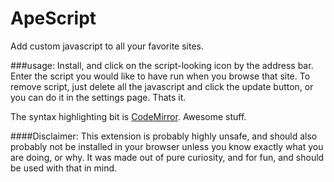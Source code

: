ApeScript
=========

Add custom javascript to all your favorite sites.

###usage:
Install, and click on the script-looking icon by the address bar. Enter the script you would like to have run when you browse that site.
To remove script, just delete all the javascript and click the update button, or you can do it in the settings page. Thats it.

The syntax highlighting bit is [CodeMirror](http://codemirror.net). Awesome stuff.

####Disclaimer:
This extension is probably highly unsafe, and should also probably not be installed in your browser
unless you know exactly what you are doing, or why. It was made out of pure curiosity, and for fun,
and should be used with that in mind.

